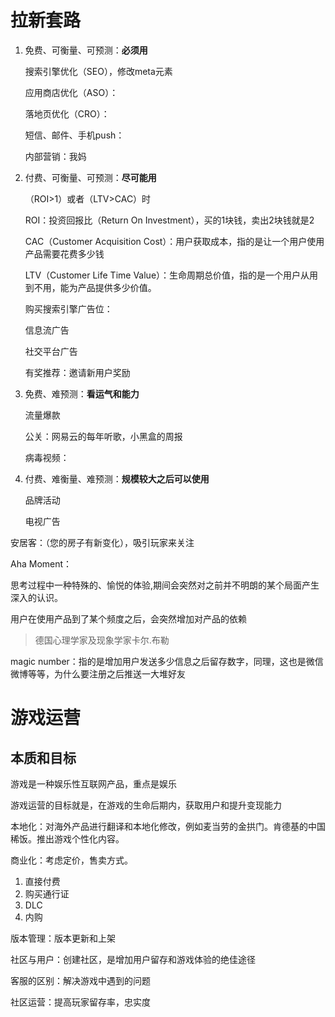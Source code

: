 # 拉新套路

1. 免费、可衡量、可预测：**必须用**

   搜索引擎优化（SEO），修改meta元素

   应用商店优化（ASO）：

   落地页优化（CRO）：

   短信、邮件、手机push：

   内部营销：我妈

2. 付费、可衡量、可预测：**尽可能用**

   （ROI>1）或者（LTV>CAC）时

   ROI：投资回报比（Return On Investment），买的1块钱，卖出2块钱就是2

   CAC（Customer Acquisition Cost）：用户获取成本，指的是让一个用户使用产品需要花费多少钱

   LTV（Customer Life Time Value）：生命周期总价值，指的是一个用户从用到不用，能为产品提供多少价值。

   

   

   

   购买搜索引擎广告位：

   信息流广告

   社交平台广告

   有奖推荐：邀请新用户奖励

3. 免费、难预测：**看运气和能力**

   流量爆款

   公关：网易云的每年听歌，小黑盒的周报

   病毒视频：

   

4. 付费、难衡量、难预测：**规模较大之后可以使用**

   品牌活动

   电视广告

安居客：（您的房子有新变化），吸引玩家来关注







Aha Moment：

思考过程中一种特殊的、愉悦的体验,期间会突然对之前并不明朗的某个局面产生深入的认识。

用户在使用产品到了某个频度之后，会突然增加对产品的依赖

> 德国心理学家及现象学家卡尔.布勒

magic number：指的是增加用户发送多少信息之后留存数字，同理，这也是微信微博等等，为什么要注册之后推送一大堆好友









# 游戏运营

## 本质和目标

游戏是一种娱乐性互联网产品，重点是娱乐



游戏运营的目标就是，在游戏的生命后期内，获取用户和提升变现能力

 





本地化：对海外产品进行翻译和本地化修改，例如麦当劳的金拱门。肯德基的中国稀饭。推出游戏个性化内容。

商业化：考虑定价，售卖方式。

1. 直接付费
2. 购买通行证
3. DLC
4. 内购



版本管理：版本更新和上架







社区与用户：创建社区，是增加用户留存和游戏体验的绝佳途径



客服的区别：解决游戏中遇到的问题

社区运营：提高玩家留存率，忠实度



